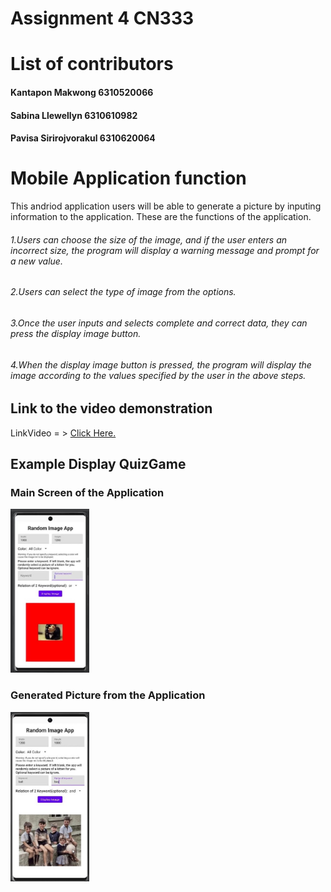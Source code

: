 # Assignment 4 CN333

# List of contributors
#### Kantapon Makwong 6310520066
#### Sabina Llewellyn 6310610982
#### Pavisa Sirirojvorakul 6310620064

# Mobile Application function
This andriod application users will be able to generate a picture by inputing information to the application.
These are the functions of the application.

###### 1.Users can choose the size of the image, and if the user enters an incorrect size, the program will display a warning message and prompt for a new value.
###### 2.Users can select the type of image from the options.
###### 3.Once the user inputs and selects complete and correct data, they can press the display image button.
###### 4.When the display image button is pressed, the program will display the image according to the values specified by the user in the above steps.


## Link to the video demonstration 
LinkVideo = > [Click Here.](https://youtu.be/Ov8B12nG7io)

## Example Display QuizGame

### Main Screen of the Application
<img src = "MainScreen.png" alt ="MainScreen" width = "25%" Height ="25%">

### Generated Picture from the Application
<img src = "GeneratePic.png" alt ="GenPic" width = "25%" Height ="25%">
